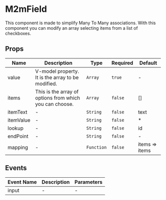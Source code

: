 # M2mField

This component is made to simplify Many To Many associations. With this component you can modify an array selecting items from a list of checkboxes.

## Props

<!-- @vuese:M2mField:props:start -->

|Name|Description|Type|Required|Default|
|---|---|---|---|---|
|value|V-model property. It is the array to be modified.|`Array`|`true`|-|
|items|This is the array of options from which you can choose.|`Array`|`false`|[]|
|itemText|-|`String`|`false`|text|
|itemValue|-|`String`|`false`|*|
|lookup|-|`String`|`false`|id|
|endPoint|-|`String`|`false`|-|
|mapping|-|`Function`|`false`|items => items|

<!-- @vuese:M2mField:props:end -->


## Events

<!-- @vuese:M2mField:events:start -->

|Event Name|Description|Parameters|
|---|---|---|
|input|-|-|

<!-- @vuese:M2mField:events:end -->


